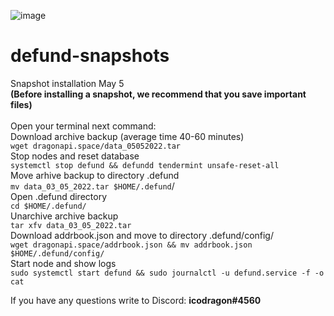 ![image](https://user-images.githubusercontent.com/104348282/166724700-f34d905c-2b94-49ff-a09d-5942958aecc7.png)
# defund-snapshots
Snapshot installation May 5</br> 
**(Before installing a snapshot, we recommend that you save important files)**
</br>
</br>
Open your terminal next command:</br>
Download archive backup (average time 40-60 minutes)</br>
`wget dragonapi.space/data_05052022.tar`</br>
Stop nodes and reset database</br>
`systemctl stop defund && defundd tendermint unsafe-reset-all`</br>
Move arhive backup to directory .defund</br>
`mv data_03_05_2022.tar $HOME/.defund`/</br>
Open .defund directory</br>
`cd $HOME/.defund/`</br>
Unarchive archive backup</br>
`tar xfv data_03_05_2022.tar`</br>
Download addrbook.json and move to directory .defund/config/</br>
`wget dragonapi.space/addrbook.json && mv addrbook.json $HOME/.defund/config/`</br>
Start node and show logs</br>
`sudo systemctl start defund && sudo journalctl -u defund.service -f -o cat`

If you have any questions write to Discord: **icodragon#4560**